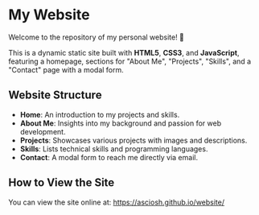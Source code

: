 # My Website

Welcome to the repository of my personal website! 🎉

This is a dynamic static site built with **HTML5**, **CSS3**, and **JavaScript**, featuring a homepage, sections for "About Me", "Projects", "Skills", and a "Contact" page with a modal form.

## Website Structure

- **Home**: An introduction to my projects and skills.
- **About Me**: Insights into my background and passion for web development.
- **Projects**: Showcases various projects with images and descriptions.
- **Skills**: Lists technical skills and programming languages.
- **Contact**: A modal form to reach me directly via email.

## How to View the Site

You can view the site online at: https://asciosh.github.io/website/

